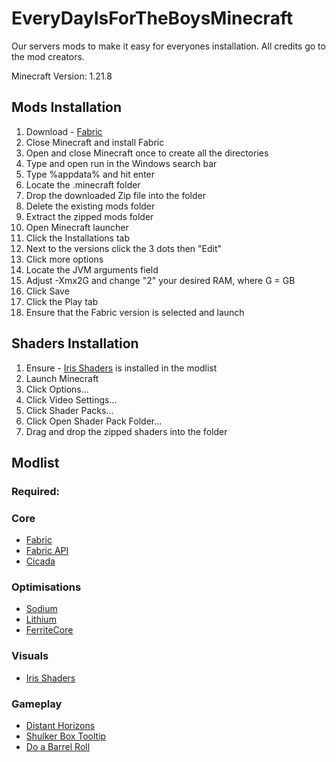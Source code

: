 # EveryDayIsForTheBoysMinecraft
Our servers mods to make it easy for everyones installation. All credits go to the mod creators.

Minecraft Version: 1.21.8

## Mods Installation
1. Download - [Fabric](https://fabricmc.net/use/installer/)
2. Close Minecraft and install Fabric
3. Open and close Minecraft once to create all the directories
4. Type and open run in the Windows search bar
5. Type %appdata% and hit enter
6. Locate the .minecraft folder
7. Drop the downloaded Zip file into the folder
8. Delete the existing mods folder
9. Extract the zipped mods folder
10. Open Minecraft launcher
11. Click the Installations tab
12. Next to the versions click the 3 dots then "Edit"
13. Click more options
14. Locate the JVM arguments field
15. Adjust -Xmx2G and change "2" your desired RAM, where G = GB
16. Click Save
17. Click the Play tab
18. Ensure that the Fabric version is selected and launch

## Shaders Installation
1. Ensure - [Iris Shaders](https://modrinth.com/mod/iris) is installed in the modlist
2. Launch Minecraft
2. Click Options...
3. Click Video Settings...
4. Click Shader Packs...
5. Click Open Shader Pack Folder...
6. Drag and drop the zipped shaders into the folder

## Modlist
### Required: 
### Core
- [Fabric](https://fabricmc.net/use/installer/)
- [Fabric API](https://modrinth.com/mod/fabric-api)
- [Cicada](https://modrinth.com/mod/cicada)

### Optimisations
- [Sodium](https://modrinth.com/mod/sodium)
- [Lithium](https://modrinth.com/mod/lithium)
- [FerriteCore](https://modrinth.com/mod/ferrite-core)

### Visuals
- [Iris Shaders](https://modrinth.com/mod/iris)

### Gameplay
- [Distant Horizons](https://modrinth.com/mod/distanthorizons)
- [Shulker Box Tooltip](https://modrinth.com/mod/shulkerboxtooltip)
- [Do a Barrel Roll](https://modrinth.com/mod/do-a-barrel-roll)
